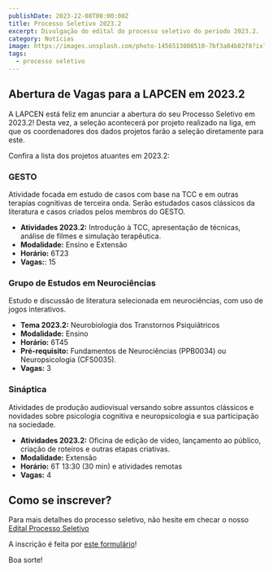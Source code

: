 ```yaml
---
publishDate: 2023-22-08T00:00:00Z
title: Processo Seletivo 2023.2
excerpt: Divulgação do edital do processo seletivo do período 2023.2.
category: Notícias
image: https://images.unsplash.com/photo-1456513080510-7bf3a84b82f8?ixlib=rb-4.0.3&ixid=M3wxMjA3fDB8MHxwaG90by1wYWdlfHx8fGVufDB8fHx8fA%3D%3D&auto=format&fit=crop&w=2573&q=80
tags:
  - processo seletivo
---
```


## Abertura de Vagas para a LAPCEN em 2023.2
A LAPCEN está feliz em anunciar a abertura do seu Processo Seletivo em 2023.2! Desta vez, a seleção acontecerá por projeto realizado na liga, em que os coordenadores dos dados projetos farão a seleção diretamente para este. 

Confira a lista dos projetos atuantes em 2023.2:

### GESTO
Atividade focada em estudo de casos com base na TCC e em outras terapias cognitivas de terceira onda. Serão estudados casos clássicos da literatura e casos criados pelos membros do GESTO.

- **Atividades 2023.2:** Introdução à TCC, apresentação de técnicas, análise de filmes e simulação terapêutica.
- **Modalidade:** Ensino e Extensão
- **Horário:** 6T23
- **Vagas:**: 15

### Grupo de Estudos em Neurociências
Estudo e discussão de literatura selecionada em neurociências, com uso de jogos interativos. 

- **Tema 2023.2:** Neurobiologia dos Transtornos Psiquiátricos
- **Modalidade:** Ensino
- **Horário:** 6T45
- **Pré-requisito:** Fundamentos de Neurociências (PPB0034) ou Neuropsicologia (CFS0035).
- **Vagas:** 3

### Sináptica
Atividades de produção audiovisual versando sobre assuntos clássicos e novidades sobre psicologia cognitiva e neuropsicologia e sua participação na sociedade.

- **Atividades 2023.2:** Oficina de edição de vídeo, lançamento ao público, criação de roteiros e outras etapas criativas.
- **Modalidade:** Extensão
- **Horário:** 6T 13:30 (30 min) e atividades remotas
- **Vagas:** 4



## Como se inscrever?

Para mais detalhes do processo seletivo, não hesite em checar o nosso [Edital Processo Seletivo](https://drive.google.com/file/d/1dvmcx_iwxuQJf2Hx_G8kcREcZhL7zgJl/view?usp=sharing)

A inscrição é feita por [este formulário](https://forms.gle/Bq8UVAKtRkMMXExu9)! 

Boa sorte!
